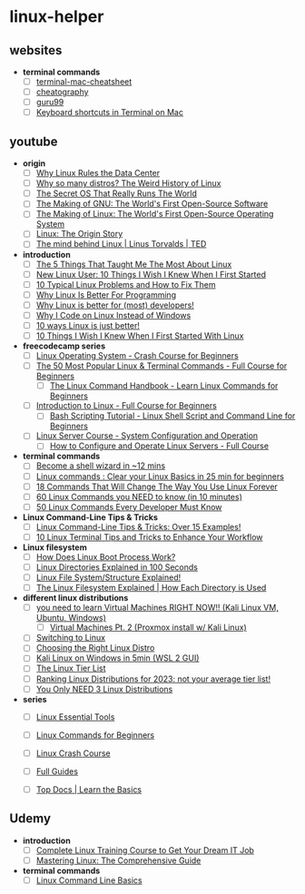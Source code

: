 # linux-helper

## websites
- **terminal commands**
  - [ ] [terminal-mac-cheatsheet](https://github.com/0nn0/terminal-mac-cheatsheet)
  - [ ] [cheatography](https://cheatography.com/davechild/cheat-sheets/linux-command-line/)
  - [ ] [guru99](https://www.guru99.com/linux-commands-cheat-sheet.html)
  - [ ] [Keyboard shortcuts in Terminal on Mac](https://support.apple.com/en-in/guide/terminal/trmlshtcts/mac)

## youtube
- **origin**
  - [ ] [Why Linux Rules the Data Center](https://www.youtube.com/watch?v=xDLBpe5gbUg)
  - [ ] [Why so many distros? The Weird History of Linux](https://www.youtube.com/watch?v=ShcR4Zfc6Dw)
  - [ ] [The Secret OS That Really Runs The World](https://www.youtube.com/watch?v=5Ll0G5yKJK0)
  - [ ] [The Making of GNU: The World's First Open-Source Software](https://www.youtube.com/watch?v=sQDvkd2wtxU)
  - [ ] [The Making of Linux: The World's First Open-Source Operating System](https://www.youtube.com/watch?v=E0Q9KnYSVLc)
  - [ ] [Linux: The Origin Story](https://www.youtube.com/watch?v=s7u7jBwIocU)
  - [ ] [The mind behind Linux | Linus Torvalds | TED](https://www.youtube.com/watch?v=o8NPllzkFhE)
- **introduction**
  - [ ] [The 5 Things That Taught Me The Most About Linux](https://www.youtube.com/watch?v=bdr_RvmOpkQ)
  - [ ] [New Linux User: 10 Things I Wish I Knew When I First Started](https://www.youtube.com/watch?v=HIJ6LixbcAY)
  - [ ] [10 Typical Linux Problems and How to Fix Them](https://www.youtube.com/watch?v=xsdFNpThetE)
  - [ ] [Why Linux Is Better For Programming](https://www.youtube.com/watch?v=otDOHt_Jges)
  - [ ] [Why Linux is better for (most) developers!](https://www.youtube.com/watch?v=E_C3pgc1Iho)
  - [ ] [Why I Code on Linux Instead of Windows](https://www.youtube.com/watch?v=HrYtwz0Xe2Q)
  - [ ] [10 ways Linux is just better!](https://www.youtube.com/watch?v=mAFMJ1LnQu8)
  - [ ] [10 Things I Wish I Knew When I First Started With Linux](https://www.youtube.com/watch?v=HIJ6LixbcAY)
- **freecodecamp series**
  - [ ] [Linux Operating System - Crash Course for Beginners](https://www.youtube.com/watch?v=ROjZy1WbCIA)
  - [ ] [The 50 Most Popular Linux & Terminal Commands - Full Course for Beginners](https://www.youtube.com/watch?v=ZtqBQ68cfJc)
    - [ ] [The Linux Command Handbook - Learn Linux Commands for Beginners](https://freecodecamp.org/news/the-linux-commands-handbook/)
  - [ ] [Introduction to Linux - Full Course for Beginners](https://www.youtube.com/watch?v=sWbUDq4S6Y8)
    - [ ] [Bash Scripting Tutorial - Linux Shell Script and Command Line for Beginners](https://www.freecodecamp.org/news/bash-scripting-tutorial-linux-shell-script-and-command-line-for-beginners/)
  - [ ] [Linux Server Course - System Configuration and Operation](https://www.youtube.com/watch?v=WMy3OzvBWc0)
    - [ ] [How to Configure and Operate Linux Servers - Full Course](https://www.freecodecamp.org/news/linux-server-course-system-configuration-and-operation/)
   
- **terminal commands**
  - [ ] [Become a shell wizard in ~12 mins](https://www.youtube.com/watch?v=IYZDIhfAUM0)
  - [ ] [Linux commands : Clear your Linux Basics in 25 min for beginners](https://www.youtube.com/watch?v=BGjTboXjH28)
  - [ ] [18 Commands That Will Change The Way You Use Linux Forever](https://www.youtube.com/watch?v=AVXYq8aL47Q)
  - [ ] [60 Linux Commands you NEED to know (in 10 minutes)](https://www.youtube.com/watch?v=gd7BXuUQ91w)
  - [ ] [50 Linux Commands Every Developer Must Know](https://www.youtube.com/watch?v=l32UR9DcjLg)

- **Linux Command-Line Tips & Tricks**
  - [ ] [Linux Command-Line Tips & Tricks: Over 15 Examples!](https://www.youtube.com/watch?v=NsK7OPlK94U)
  - [ ] [10 Linux Terminal Tips and Tricks to Enhance Your Workflow](https://www.youtube.com/watch?v=nkvW0-bVXPc)

- **Linux filesystem**
  - [ ] [How Does Linux Boot Process Work?](https://www.youtube.com/watch?v=XpFsMB6FoOs)
  - [ ] [Linux Directories Explained in 100 Seconds](https://www.youtube.com/watch?v=42iQKuQodW4)
  - [ ] [Linux File System/Structure Explained!](https://www.youtube.com/watch?v=HbgzrKJvDRw)
  - [ ] [The Linux Filesystem Explained | How Each Directory is Used](https://www.youtube.com/watch?v=P0QZnAnsQ4c)

- **different linux distributions**
  - [ ] [you need to learn Virtual Machines RIGHT NOW!! (Kali Linux VM, Ubuntu, Windows)](https://www.youtube.com/watch?v=wX75Z-4MEoM)
  	- [ ] [Virtual Machines Pt. 2 (Proxmox install w/ Kali Linux)](https://www.youtube.com/watch?v=_u8qTN3cCnQ)
  - [ ] [Switching to Linux](https://www.youtube.com/watch?v=tB_oSFLQXVo)
  - [ ] [Choosing the Right Linux Distro](https://www.youtube.com/watch?v=dL05DoJ0qsQ)
  - [ ] [Kali Linux on Windows in 5min (WSL 2 GUI)](https://www.youtube.com/watch?v=AfVH54edAHU)
  - [ ] [The Linux Tier List](https://www.youtube.com/watch?v=KyADkmRVe0U)
  - [ ] [Ranking Linux Distributions for 2023: not your average tier list!](https://www.youtube.com/watch?v=d7-EhGIeGUs)
  - [ ] [You Only NEED 3 Linux Distributions](https://www.youtube.com/watch?v=t9e3NvTnCOA)

- **series**
  - [ ] [Linux Essential Tools](https://www.youtube.com/playlist?list=PLpwHBRQVCyJP8Ta47vIgvG1rilqsU8_Pm)
  - [ ] [Linux Commands for Beginners](https://www.youtube.com/playlist?list=PLT98CRl2KxKHaKA9-4_I38sLzK134p4GJ)
  - [ ] [Linux Crash Course](https://www.youtube.com/playlist?list=PLT98CRl2KxKHKd_tH3ssq0HPrThx2hESW)
  - [ ] [Full Guides](https://www.youtube.com/playlist?list=PLT98CRl2KxKFfumnJiR8FxBsbJepGgMoN)
  - [ ] [Top Docs | Learn the Basics](https://www.youtube.com/playlist?list=PLTnRtjQN5iebLpaJpCuuzVqXyPI_h5x_t)
  




## Udemy
- **introduction**
  - [ ] [Complete Linux Training Course to Get Your Dream IT Job](https://www.udemy.com/course/complete-linux-training-course-to-get-your-dream-it-job/?couponCode=LETSLEARNNOWPP)
  - [ ] [Mastering Linux: The Comprehensive Guide](https://www.udemy.com/course/mastering-linux/?couponCode=LETSLEARNNOWPP)
- **terminal commands**
  - [ ] [Linux Command Line Basics](https://www.udemy.com/course/linux-command-line-volume1)
